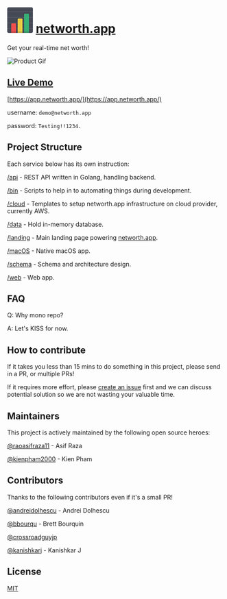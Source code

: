 # ![networth.app logo](landing/assets/img/networth.app-logo.png "networth.app logo") [networth.app](https://networth.app)

Get your real-time net worth!

![Product Gif](https://s3.amazonaws.com/creativetim_bucket/github/gif/black-dashboard.gif)

## [Live Demo](https://app.networth.app/)

[https://app.networth.app/](https://app.networth.app/)

username: `demo@networth.app`

password: `Testing!!1234.`

## Project Structure

Each service below has its own instruction:

[/api](api/) - REST API written in Golang, handling backend.

[/bin](bin/) - Scripts to help in to automating things during development.

[/cloud](cloud/) - Templates to setup networth.app infrastructure on cloud provider, currently AWS.

[/data](data/) - Hold in-memory database.

[/landing](landing/) - Main landing page powering [networth.app](https://networth.app).

[/macOS](macOS/) - Native macOS app.

[/schema](schema/) - Schema and architecture design.

[/web](web/) - Web app.

## FAQ

Q: Why mono repo?

A: Let's KISS for now.

## How to contribute

If it takes you less than 15 mins to do something in this project, please send in a PR, or multiple PRs!

If it requires more effort, please [create an issue](https://github.com/networth-app/networth/issues/new) first and we can discuss potential solution so we are not wasting your valuable time.

## Maintainers

This project is actively maintained by the following open source heroes:

[@raoasifraza11](https://github.com/raoasifraza11) - Asif Raza

[@kienpham2000](https://github.com/kienpham2000) - Kien Pham

## Contributors

Thanks to the following contributors even if it's a small PR!

[@andreidolhescu](https://github.com/andreidolhescu) - Andrei Dolhescu

[@bbourqu](https://github.com/bbourqu) - Brett Bourquin

[@crossroadguyjp](https://github.com/crossroadguyjp)

[@kanishkarj](https://github.com/kanishkarj) - Kanishkar J

## License

[MIT](LICENSE)
